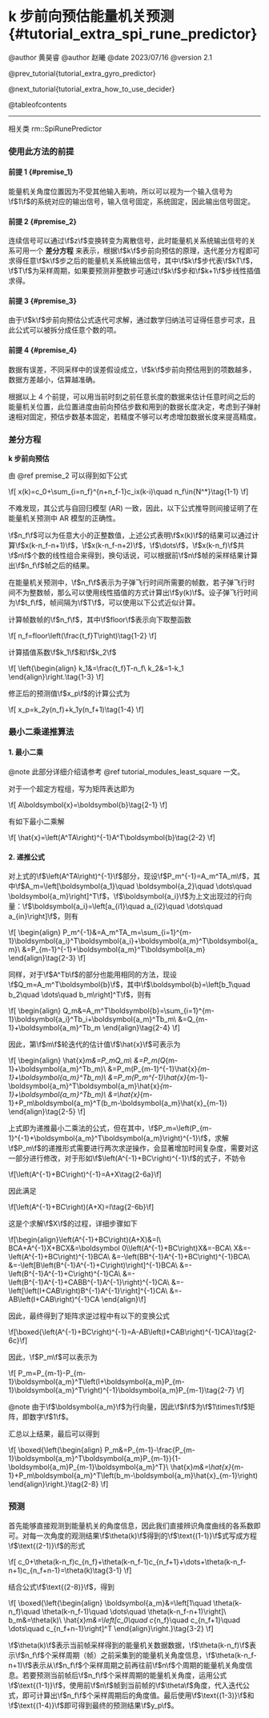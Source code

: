 k 步前向预估能量机关预测 {#tutorial_extra_spi_rune_predictor}
============

@author 黄昊睿
@author 赵曦
@date 2023/07/16
@version 2.1

@prev_tutorial{tutorial_extra_gyro_predictor}

@next_tutorial{tutorial_extra_how_to_use_decider}

@tableofcontents

------

相关类 rm::SpiRunePredictor

### 使用此方法的前提

#### 前提 1 {#premise_1}

能量机关角度位置因为不受其他输入影响，所以可以视为一个输入信号为\f$1\f$的系统对应的输出信号，输入信号固定，系统固定，因此输出信号固定。

#### 前提 2 {#premise_2}

连续信号可以通过\f$z\f$变换转变为离散信号，此时能量机关系统输出信号的关系可用一个 **差分方程** 来表示，根据\f$k\f$步前向预估的原理，迭代差分方程即可求得任意\f$k\f$步之后的能量机关系统输出信号，其中\f$k\f$步代表\f$kT\f$，\f$T\f$为采样周期，如果要预测非整数步可通过\f$k\f$步和\f$k+1\f$步线性插值求得。

#### 前提 3 {#premise_3}

由于\f$k\f$步前向预估公式迭代可求解，通过数学归纳法可证得任意步可求，且此公式可以被拆分成任意个数的项。

#### 前提 4 {#premise_4}

数据有误差，不同采样中的误差假设成立，\f$k\f$步前向预估用到的项数越多，数据方差越小，估算越准确。

根据以上 4 个前提，可以用当前时刻之前任意长度的数据来估计任意时间之后的能量机关位置，此位置进度由前向预估步数和用到的数据长度决定，考虑到子弹射速相对固定，预估步数基本固定，若精度不够可以考虑增加数据长度来提高精度。

### 差分方程

**k 步前向预估**

由 @ref premise_2 可以得到如下公式

\f[
x(k)=c_0+\sum_{i=n_f}^{n+n_f-1}c_ix(k-i)\quad n_f\in{N^*}\tag{1-1}
\f]

不难发现，其公式与自回归模型 (AR) 一致，因此，以下公式推导则间接证明了在能量机关预测中 AR 模型的正确性。

\f$n_f\f$可以为任意大小的正整数值，上述公式表明\f$x(k)\f$的结果可以通过计算\f$x(k-n_f-n+1)\f$，\f$x(k-n_f-n+2)\f$，\f$\dots\f$，\f$x(k-n_f)\f$共\f$n\f$个数的线性组合来得到，换句话说，可以根据前\f$n\f$帧的采样结果计算出\f$n_f\f$帧之后的结果。

在能量机关预测中，\f$n_f\f$表示为子弹飞行时间所需要的帧数，若子弹飞行时间不为整数帧，那么可以使用线性插值的方式计算出\f$y(k)\f$。设子弹飞行时间为\f$t_f\f$，帧间隔为\f$T\f$，可以使用以下公式近似计算。

计算帧数帧的\f$n_f\f$，其中\f$floor\f$表示向下取整函数

\f[
n_f=floor\left(\frac{t_f}T\right)\tag{1-2}
\f]

计算插值系数\f$k_1\f$和\f$k_2\f$

\f[
\left\{\begin{align}
k_1&=\frac{t_f}T-n_f\\
k_2&=1-k_1
\end{align}\right.\tag{1-3}
\f]

修正后的预测值\f$x_p\f$的计算公式为

\f[
x_p=k_2y(n_f)+k_1y(n_f+1)\tag{1-4}
\f]

### 最小二乘递推算法

#### 1. 最小二乘

@note 此部分详细介绍请参考 @ref tutorial_modules_least_square 一文。

对于一个超定方程组，写为矩阵表达即为

\f[
A\boldsymbol{x}=\boldsymbol{b}\tag{2-1}
\f]

有如下最小二乘解

\f[
\hat{x}=\left(A^TA\right)^{-1}A^T\boldsymbol{b}\tag{2-2}
\f]

#### 2. 递推公式

对上式的\f$\left(A^TA\right)^{-1}\f$部分，现设\f$P_m^{-1}=A_m^TA_m\f$，其中\f$A_m=\left[\boldsymbol{a_1}\quad \boldsymbol{a_2}\quad \dots\quad \boldsymbol{a_m}\right]^T\f$，\f$\boldsymbol{a_i}\f$为上文出现过的行向量：\f$\boldsymbol{a_i}=\left[a_{i1}\quad a_{i2}\quad \dots\quad a_{in}\right]\f$，则有

\f[
\begin{align}
P_m^{-1}&=A_m^TA_m=\sum_{i=1}^{m-1}\boldsymbol{a_i}^T\boldsymbol{a_i}+\boldsymbol{a_m}^T\boldsymbol{a_m}\\
&=P_{m-1}^{-1}+\boldsymbol{a_m}^T\boldsymbol{a_m}
\end{align}\tag{2-3}
\f]

同样，对于\f$A^Tb\f$的部分也能用相同的方法，现设\f$Q_m=A_m^T\boldsymbol{b}\f$，其中\f$\boldsymbol{b}=\left[b_1\quad b_2\quad \dots\quad b_m\right]^T\f$，则有

\f[
\begin{align}
Q_m&=A_m^T\boldsymbol{b}=\sum_{i=1}^{m-1}\boldsymbol{a_i}^Tb_i+\boldsymbol{a_m}^Tb_m\\
&=Q_{m-1}+\boldsymbol{a_m}^Tb_m
\end{align}\tag{2-4}
\f]

因此，第\f$m\f$轮迭代的估计值\f$\hat{x}\f$可表示为

\f[
\begin{align}
\hat{x}_m&=P_mQ_m\\
&=P_m(Q_{m-1}+\boldsymbol{a_m}^Tb_m)\\
&=P_m(P_{m-1}^{-1}\hat{x}_{m-1}+\boldsymbol{a_m}^Tb_m)\\
&=P_m(P_m^{-1}\hat{x}_{m-1}-\boldsymbol{a_m}^T\boldsymbol{a_m}\hat{x}_{m-1}+\boldsymbol{a_m}^Tb_m)\\
&=\hat{x}_{m-1}+P_m\boldsymbol{a_m}^T(b_m-\boldsymbol{a_m}\hat{x}_{m-1})
\end{align}\tag{2-5}
\f]

上式即为递推最小二乘法的公式，但在其中，\f$P_m=\left(P_{m-1}^{-1}+\boldsymbol{a_m}^T\boldsymbol{a_m}\right)^{-1}\f$，求解\f$P_m\f$的递推形式需要进行两次求逆操作，会显著增加时间复杂度，需要对这一部分进行修改，对于形如\f$\left(A^{-1}+BC\right)^{-1}\f$的式子，不妨令

\f[\left(A^{-1}+BC\right)^{-1}=A+X\tag{2-6a}\f]

因此满足

\f[\left(A^{-1}+BC\right)(A+X)=I\tag{2-6b}\f]

这是个求解\f$X\f$的过程，详细步骤如下

\f[\begin{align}\left(A^{-1}+BC\right)(A+X)&=I\\
BCA+A^{-1}X+BCX&=\boldsymbol 0\\\left(A^{-1}+BC\right)X&=-BCA\\
X&=-\left(A^{-1}+BC\right)^{-1}BCA\\
&=-\left(BB^{-1}A^{-1}+BC\right)^{-1}BCA\\
&=-\left[B\left(B^{-1}A^{-1}+C\right)\right]^{-1}BCA\\
&=-\left(B^{-1}A^{-1}+C\right)^{-1}CA\\
&=-\left(B^{-1}A^{-1}+CABB^{-1}A^{-1}\right)^{-1}CA\\
&=-\left[\left(I+CAB\right)B^{-1}A^{-1}\right]^{-1}CA\\
&=-AB\left(I+CAB\right)^{-1}CA
\end{align}\f]

因此，最终得到了矩阵求逆过程中有以下的变换公式

\f[\boxed{\left(A^{-1}+BC\right)^{-1}=A-AB\left(I+CAB\right)^{-1}CA}\tag{2-6c}\f]

因此，\f$P_m\f$可以表示为

\f[
P_m=P_{m-1}-P_{m-1}\boldsymbol{a_m}^T\left(I+\boldsymbol{a_m}P_{m-1}\boldsymbol{a_m}^T\right)^{-1}\boldsymbol{a_m}P_{m-1}\tag{2-7}
\f]

@note 由于\f$\boldsymbol{a_m}\f$为行向量，因此\f$I\f$为\f$1\times1\f$矩阵，即数字\f$1\f$。

汇总以上结果，最后可以得到

\f[
\boxed{\left\{\begin{align}
P_m&=P_{m-1}-\frac{P_{m-1}\boldsymbol{a_m}^T\boldsymbol{a_m}P_{m-1}}{1-\boldsymbol{a_m}P_{m-1}\boldsymbol{a_m}^T}\\
\hat{x}_m&=\hat{x}_{m-1}+P_m\boldsymbol{a_m}^T\left(b_m-\boldsymbol{a_m}\hat{x}_{m-1}\right)
\end{align}\right.}\tag{2-8}
\f]

### 预测

首先能够直接观测到能量机关的角度信息，因此我们直接辨识角度曲线的各系数即可。对每一次角度的观测结果\f$\theta(k)\f$得到的\f$\text{(1-1)}\f$式写成方程\f$\text{(2-1)}\f$的形式

\f[
c_0+\theta(k-n_f)c_{n_f}+\theta(k-n_f-1)c_{n_f+1}+\dots+\theta(k-n_f-n+1)c_{n_f+n-1}=\theta(k)\tag{3-1}
\f]

结合公式\f$\text{(2-8)}\f$，得到

\f[
\boxed{\left\{\begin{align}
\boldsymbol{a_m}&=\left[1\quad \theta(k-n_f)\quad \theta(k-n_f-1)\quad \dots\quad \theta(k-n_f-n+1)\right]\\
b_m&=\theta(k)\\
\hat{x}_m&=\left[c_0\quad c_{n_f}\quad c_{n_f+1}\quad \dots\quad c_{n_f+n-1}\right]^T
\end{align}\right.}\tag{3-2}
\f]

\f$\theta(k)\f$表示当前帧采样得到的能量机关数据数据，\f$\theta(k-n_f)\f$表示\f$n_f\f$个采样周期（帧）之前采集到的能量机关角度信息，\f$\theta(k-n_f-n+1)\f$表示从\f$n_f\f$个采样周期之前再往前\f$n\f$个周期的能量机关角度信息。若要预测当前帧后\f$n_f\f$个采样周期的能量机关角度，运用公式\f$\text{(1-1)}\f$，使用前\f$n\f$帧到当前帧的\f$\theta\f$角度，代入迭代公式，即可计算出\f$n_f\f$个采样周期后的角度值。最后使用\f$\text{(1-3)}\f$和\f$\text{(1-4)}\f$即可得到最终的预测结果\f$y_p\f$。
